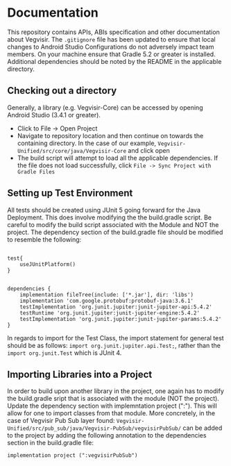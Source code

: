 # Documentation
This repository contains APIs, ABIs specification and other documentation about
Vegvisir. The ```.gitignore``` file has been updated to ensure that local
changes to Android Studio Configurations do not adversely impact team members.
On your machine ensure that Gradle 5.2 or greater is installed. Additional
dependencies should be noted by the README in the applicable directory.

## Checking out a directory
Generally, a library (e.g. Vegvisir-Core) can be accessed by opening Android
Studio (3.4.1 or greater).
* Click to File -> Open Project
* Navigate to repository location and then continue on towards the containing
  directory. In the case of our example,
  ```Vegvisir-Unified/src/core/java/Vegvisir-Core``` and click open
* The build script will attempt to load all the applicable dependencies. If the
  file does not load successfully, click ```File -> Sync Project with Gradle
  Files```

## Setting up Test Environment
All tests should be created using JUnit 5 going forward for the Java
Deployment. This does involve modifying the the build.gradle script. Be careful
to modify the build script associated with the Module and NOT the project. The
dependency section of the build.gradle file should be modified to resemble the
following:
```

test{
    useJUnitPlatform()
}


dependencies {
    implementation fileTree(include: ['*.jar'], dir: 'libs')
    implementation 'com.google.protobuf:protobuf-java:3.6.1'
    testImplementation 'org.junit.jupiter:junit-jupiter-api:5.4.2'
    testRuntime 'org.junit.jupiter:junit-jupiter-engine:5.4.2'
    testImplementation 'org.junit.jupiter:junit-jupiter-params:5.4.2'
}
```
In regards to import for the Test Class, the import statement for general test
should be as follows: ```import org.junit.jupiter.api.Test;```, rather than the
```import org.junit.Test``` which is JUnit 4.

## Importing Libraries into a Project
In order to build upon another library in the project, one again has to modify
the build.gradle sript that is associated with the module (NOT the project).
Update the dependency section with implemntation project (":<module name>").
This will allow for one to import classes from that module. More concretely, in
the case of Vegvisir Pub Sub layer found:
```Vegvisir-Unified/src/pub_sub/java/Vegvisir-PubSub/vegvisirPubSub/``` can be
added to the project by adding the following annotation to the dependencies
section in the build.gradle file:
```
implementation project (":vegvisirPubSub")
```

